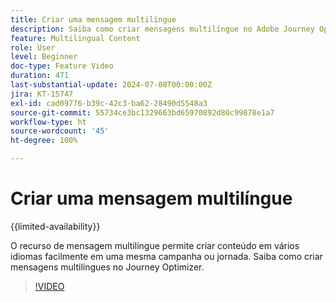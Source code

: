 ```yaml
---
title: Criar uma mensagem multilíngue
description: Saiba como criar mensagens multilíngue no Adobe Journey Optimizer.
feature: Multilingual Content
role: User
level: Beginner
doc-type: Feature Video
duration: 471
last-substantial-update: 2024-07-08T00:00:00Z
jira: KT-15747
exl-id: cad09776-b39c-42c3-ba62-28490d5548a3
source-git-commit: 55734ce3bc1329663bd65970892d80c99878e1a7
workflow-type: ht
source-wordcount: '45'
ht-degree: 100%

---
```


# Criar uma mensagem multilíngue

{{limited-availability}}

O recurso de mensagem multilíngue permite criar conteúdo em vários idiomas facilmente em uma mesma campanha ou jornada. Saiba como criar mensagens multilíngues no Journey Optimizer.

>[!VIDEO](https://video.tv.adobe.com/v/3430921/?learn=on)
